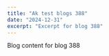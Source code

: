 ```yaml
---
title: "Ak test blogs 388"
date: "2024-12-31"
excerpt: "Excerpt for blog 388"
---
```


Blog content for blog 388